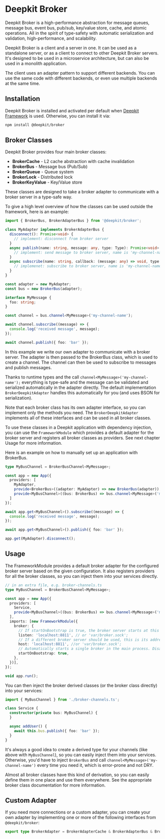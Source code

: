 # Deepkit Broker

Deepkit Broker is a high-performance abstraction for message queues, message bus, event bus, pub/sub, key/value store, cache, and atomic operations. All in the spirit of type-safety with automatic serialization and validation, high-performance, and scalability. 

Deepkit Broker is a client and a server in one. It can be used as a standalone server, or as a client to connect to other Deepkit Broker servers. It's designed to be used in a microservice architecture, but can also be used in a monolith application.

The client uses an adapter pattern to support different backends. You can use the same code with different backends, or even use multiple backends at the same time.

## Installation

Deepkit Broker is installed and activated per default when [Deepkit Framework](./framework.md) is used. Otherwise, you can install it via:

```bash
npm install @deepkit/broker
```

## Broker Classes

Deepkit Broker provides four main broker classes: 

- **BrokerCache** - L2 cache abstraction with cache invalidation 
- **BrokerBus** - Message bus (Pub/Sub)
- **BrokerQueue** - Queue system
- **BrokerLock** - Distributed lock
- **BrokerKeyValue** - Key/Value store

These classes are designed to take a broker adapter to communicate with a broker server in a type-safe way.

To give a high level overview of how the classes can be used outside the framework, here is an example:

```typescript
import { BrokerBus, BrokerAdapterBus } from '@deepkit/broker';

class MyAdapter implements BrokerAdapterBus {
  disconnect(): Promise<void> {
    // implement: disconnect from broker server
  }
  async publish(name: string, message: any, type: Type): Promise<void> {
    // implement: send message to broker server, name is 'my-channel-name', message is { foo: 'bar' }
  }
  async subscribe(name: string, callback: (message: any) => void, type: Type): Promise<Release> {
    // implemenet: subscribe to broker server, name is 'my-channel-name'
  }
}

const adapter = new MyAdapter;
const bus = new BrokerBus(adapter);

interface MyMessage {
  foo: string;
}

const channel = bus.channel<MyMessage>('my-channel-name');

await channel.subscribe((message) => {
  console.log('received message', message);
});

await channel.publish({ foo: 'bar' });
```

In this example we write our own adapter to communicate with a broker server. The adapter is then passed to the BrokerBus class, which is used to create a channel. The channel can then be used to subscribe to messages and publish messages.

Thanks to runtime types and the call `channel<MyMessage>('my-channel-name');` everything is type-safe and the message can be validated and serialized automatically in the adapter directly.
The default implementation `BrokerDeepkitAdapter` handles this automatically for you (and uses BSON for serialization).

Note that each broker class has its own adapter interface, so you can implement only the methods you need. The `BrokerDeepkitAdapter` implements all of these interfaces and can be used in all broker classes.

To use these classes in a Deepkit application with dependency injection, you can use the `FrameworkModule` which provides a default adapter for the broker server and registers all broker classes as providers. See next chapter Usage for more information.

Here is an example on how to manually set up an application with BrokerBus.

```typescript
type MyBusChannel = BrokerBusChannel<MyMessage>;

const app = new App({
  providers: [
    MyAdapter,
    provide<BrokerBus>((adapter: MyAdapter) => new BrokerBus(adapter)),
    provide<MyBusChannel>((bus: BrokerBus) => bus.channel<MyMessage>('my-channel-name')),
  ]
});

await app.get<MyBusChannel>().subscribe((message) => {
  console.log('received message', message);
});

await app.get<MyBusChannel>().publish({ foo: 'bar' });

app.get(MyAdapter).disconnect();
```

## Usage

The FrameworkModule provides a default broker adapter for the configured broker server based on the given configuration.
It also registers providers for all the broker classes, so you can inject them into your services directly.

```typescript
// in an extra file, e.g. broker-channels.ts
type MyBusChannel = BrokerBusChannel<MyMessage>;

const app = new App({
  providers: [
    Service,
    provide<MyBusChannel>((bus: BrokerBus) => bus.channel<MyMessage>('my-channel-name')),
  ],
  imports: [new FrameworkModule({
    broker: {
      // If startOnBootstrap is true, the broker server starts at this address. Unix socket path or host:port combination
      listen: 'localhost:8811', // or 'var/broker.sock';
      // If a different broker server should be used, this is its address. Unix socket path or host:port combination.
      host: 'localhost:8811', //or 'var/broker.sock';
      // Automatically starts a single broker in the main process. Disable it if you have a custom broker node.
      startOnBootstrap: true,
    },
  })],
});

void app.run();
```

You can then inject the broker derived classes (or the broker class directly) into your services:

```typescript
import { MyBusChannel } from './broker-channels.ts';

class Service {
  constructor(private bus: MyBusChannel) {
  }

  async addUser() {
    await this.bus.publish({ foo: 'bar' });
  }
}
```

It's always a good idea to create a derived type for your channels (like above with `MyBusChannel`), so you can easily inject them into your services.
Otherwise, you'd have to inject `BrokerBus` and call `channel<MyMessage>('my-channel-name')` every time you need it, which is error-prone and not DRY. 

Almost all broker classes have this kind of derivation, so you can easily define them in one place and use them everywhere. See the appropriate broker class documentation for more information.

## Custom Adapter

If you need more connections or a custom adapter, you can create your own adapter by implementing one or more of the following interfaces from `@deepkit/broker`:

```typescript
export type BrokerAdapter = BrokerAdapterCache & BrokerAdapterBus & BrokerAdapterLock & BrokerAdapterQueue & BrokerAdapterKeyValue;
```

